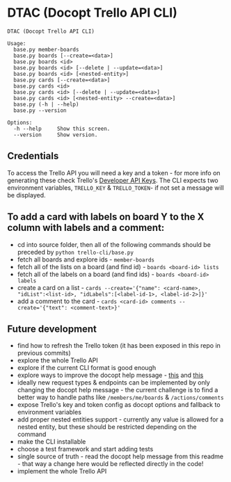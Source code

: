 # DTAC (Docopt Trello API CLI)
```
DTAC (Docopt Trello API CLI)

Usage:
  base.py member-boards
  base.py boards [--create=<data>]
  base.py boards <id>
  base.py boards <id> [--delete | --update=<data>]
  base.py boards <id> [<nested-entity>]
  base.py cards [--create=<data>]
  base.py cards <id>
  base.py cards <id> [--delete | --update=<data>]
  base.py cards <id> [<nested-entity> --create=<data>]
  base.py (-h | --help)
  base.py --version

Options:
  -h --help     Show this screen.
  --version     Show version.

```
## Credentials
To access the Trello API you will need a key and a token - for more info on generating these check Trello's [Developer API Keys](https://trello.com/app-key). The CLI expects two environment variables, `TRELLO_KEY` & `TRELLO_TOKEN`- if not set a message will be displayed.

## To add a card with labels on board Y to the X column with labels and a comment:
- cd into source folder, then all of the following commands should be preceded by `python trello-cli/base.py`
- fetch all boards and explore ids - `member-boards`
- fetch all of the lists on a board (and find id) - `boards <board-id> lists`
- fetch all of the labels on a board (and find ids) - `boards <board-id> labels`
- create a card on a list - `cards --create='{"name": <card-name>, "idList":<list-id>, "idLabels":[<label-id-1>, <label-id-2>]}'`
- add a comment to the card - `cards <card-id> comments --create='{"text": <comment-text>}'`

## Future development
- find how to refresh the Trello token (it has been exposed in this repo in previous commits)
- explore the whole Trello API
- explore if the current CLI format is good enough
- explore ways to improve the docopt help message - [this](https://github.com/docopt/docopt/tree/master/examples) and [this](https://github.com/docopt/docopt/tree/master/examples/git)
- ideally new request types & endpoints can be implemented by only changing the docopt help message - the current challenge is to find a better way to handle paths like `/members/me/boards` & `/actions/comments`
- expose Trello's key and token config as docopt options and fallback to environment variables
- add proper nested entities support - currently any value is allowed for a nested entity, but these should be restricted depending on the command
- make the CLI installable
- choose a test framework and start adding tests
- single source of truth - read the docopt help message from this readme - that way a change here would be reflected directly in the code!
- implement the whole Trello API
